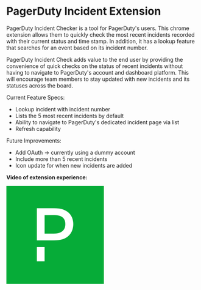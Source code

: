 # PagerDuty Incident Extension

PagerDuty Incident Checker is a tool for PagerDuty's users. This chrome extension allows them to quickly check the most recent incidents recorded with their current status and time stamp. In addition, it has a lookup feature that searches for an event based on its incident number.  

PagerDuty Incident Check adds value to the end user by providing the convenience of quick checks on the status of recent incidents without having to navigate to PagerDuty's account and dashboard platform. This will encourage team members to stay updated with new incidents and its statuses across the board.

Current Feature Specs: 
- Lookup incident with incident number
- Lists the 5 most recent incidents by default
- Ability to navigate to PagerDuty's dedicated incident page via list
- Refresh capability

Future Improvements:
- Add OAuth -> currently using a dummy account 
- Include more than 5 recent incidents
- Icon update for when new incidents are added


<b>Video of extension experience:<b>

[![Watch the video](img/icon-256.png)](https://youtu.be/efRJH_iBzh8)
